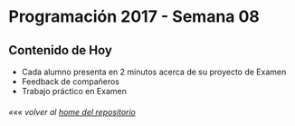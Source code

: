 # Programación 2017 - Semana 08
## Contenido de Hoy
* Cada alumno presenta en 2 minutos acerca de su proyecto de Examen
* Feedback de compañeros
* Trabajo práctico en Examen


###### *««« volver al [home del repositorio](https://github.com/disenoudd/Programacion-DIC122)*
